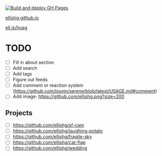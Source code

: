 [![Build and deploy GH Pages](https://github.com/ellishg/ellishg.github.io/actions/workflows/deploy.yml/badge.svg)](https://github.com/ellishg/ellishg.github.io/actions/workflows/deploy.yml)

[ellishg.github.io](https://ellishg.github.io/)

[ell.is/hoag](https://ell.is/hoag/)

# TODO
- [ ] Fill in about section
- [ ] Add search
- [ ] Add tags
- [ ] Figure out feeds
- [ ] Add comment or reaction system (https://github.com/isunjn/serene/blob/latest/USAGE.md#comment)
- [ ] Add image: https://github.com/ellishg.png?size=200

## Projects
- [ ] https://github.com/ellishg/sf-cam
- [ ] https://github.com/ellishg/laughing-potato
- [ ] https://github.com/ellishg/fragile-sky
- [ ] https://github.com/ellishg/cat-flap
- [ ] https://github.com/ellishg/wedding